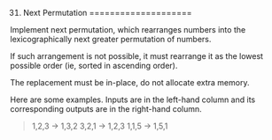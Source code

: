 31. Next Permutation
====================

Implement next permutation, which rearranges numbers into the lexicographically next greater permutation of numbers.

If such arrangement is not possible, it must rearrange it as the lowest possible order (ie, sorted in ascending order).

The replacement must be in-place, do not allocate extra memory.

Here are some examples. Inputs are in the left-hand column and its corresponding outputs are in the right-hand column.

> 1,2,3 → 1,3,2
> 3,2,1 → 1,2,3
> 1,1,5 → 1,5,1
